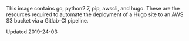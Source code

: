 
This image contains go, python2.7, pip, awscli, and hugo. These are the resources required to automate the deployment of a Hugo site to an AWS S3 bucket via a Gitlab-CI pipeline.

Updated 2019-24-03
